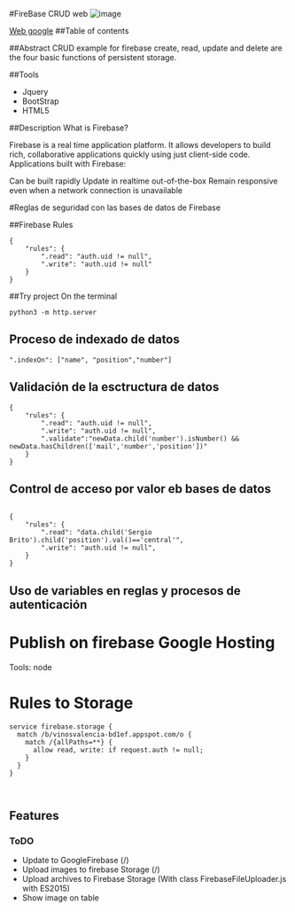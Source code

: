 #FireBase CRUD web
![image](http://www.programwitherik.com/content/images/2015/06/Firebase.png)

[Web google](https://vinosvalencia-bd1ef.firebaseapp.com)
##Table of contents

##Abstract
CRUD example for firebase
create, read, update and delete are the four basic functions of persistent storage.

##Tools
* Jquery
* BootStrap
* HTML5





##Description
What is Firebase?

Firebase is a real time application platform. It allows developers to build rich, collaborative applications quickly using just client-side code. Applications built with Firebase:

Can be built rapidly
Update in realtime out-of-the-box
Remain responsive even when a network connection is unavailable


#Reglas de seguridad con las bases de datos de Firebase

##Firebase Rules

```
{
    "rules": {
        ".read": "auth.uid != null",
        ".write": "auth.uid != null"
    }
}
```

##Try project
On the terminal

`python3 -m http.server`



## Proceso de indexado de datos


```
".indexOn": ["name", "position","number"]
```

## Validación de la esctructura de datos
```
{
    "rules": {
        ".read": "auth.uid != null",
        ".write": "auth.uid != null",
        ".validate":"newData.child('number').isNumber() && newData.hasChildren(['mail','number','position'])"
    }
}
```

## Control de acceso por valor eb bases de datos

```

{
    "rules": {
        ".read": "data.child('Sergio Brito').child('position').val()=='central'",
        ".write": "auth.uid != null",
    }
}
```
## Uso de variables en reglas y procesos de autenticación


# Publish on firebase Google Hosting

Tools: node

# Rules to Storage
```
service firebase.storage {
  match /b/vinosvalencia-bd1ef.appspot.com/o {
    match /{allPaths=**} {
      allow read, write: if request.auth != null;
    }
  }
}



```


## Features
### ToDO

- Update to GoogleFirebase (/)
- Upload images to firebase Storage (/)
- Upload archives to Firebase Storage (With class FirebaseFileUploader.js with ES2015)
- Show image on table
